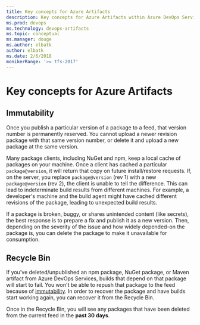 ```yaml
---
title: Key concepts for Azure Artifacts
description: Key concepts for Azure Artifacts within Azure DevOps Services and Team Foundation Server
ms.prod: devops
ms.technology: devops-artifacts
ms.topic: conceptual
ms.manager: douge
ms.author: elbatk
author: elbatk
ms.date: 2/6/2018
monikerRange: '>= tfs-2017'
---
```


# Key concepts for Azure Artifacts

<!--  ## Feeds Add this later -->

## Immutability

Once you publish a particular version of a package to a feed, that version number is permanently reserved. You cannot upload a newer revision package with that same version number, or delete it and upload a new package at the same version.

Many package clients, including NuGet and npm, keep a local cache of packages on your machine. 
Once a client has cached a particular `package@version`, it will return that copy on future install/restore requests.
If, on the server, you replace `package@version` (rev 1) with a new `package@version` (rev 2), the client is unable to tell the difference. This can lead to indeterminate build results from different machines. For example, a developer's machine and the build agent might have cached different revisions of the package, leading to unexpected build results.

If a package is broken, buggy, or shares unintended content (like secrets), the best response is to prepare a fix and publish it as a new version. Then, depending on the severity of the issue and how widely depended-on the package is, you can delete the package to make it unavailable for consumption.

## Recycle Bin

If you've deleted/unpublished an npm package, NuGet package, or Maven artifact from Azure DevOps Services, builds that depend on that package will start to fail.  You won't be able to repush that package to the feed because of [immutability](#immutability).  In order to recover the package and have builds start working again, you can recover it from the Recycle Bin.

Once in the Recycle Bin, you will see any packages that have been deleted from the current feed in the **past 30 days**.

